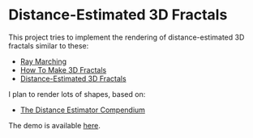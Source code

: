 # Distance-Estimated 3D Fractals

This project tries to implement the rendering of distance-estimated 3D fractals similar to these:

 - [Ray Marching](https://michaelwalczyk.com/blog-ray-marching.html)
 - [How To Make 3D Fractals](https://www.youtube.com/watch?v=svLzmFuSBhk)
 - [Distance-Estimated 3D Fractals](http://blog.hvidtfeldts.net/index.php/2011/06/distance-estimated-3d-fractals-part-i/)

I plan to render lots of shapes, based on:

 - [The Distance Estimator Compendium](https://jbaker.graphics/writings/DEC.html)

The demo is available [here](https://alexandruica.github.io/Distance-Estimated-3D-Fractals/).